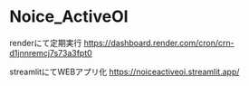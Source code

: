 # Noice_ActiveOI

renderにて定期実行
https://dashboard.render.com/cron/crn-d1jnnremcj7s73a3fpt0

streamlitにてWEBアプリ化
https://noiceactiveoi.streamlit.app/
